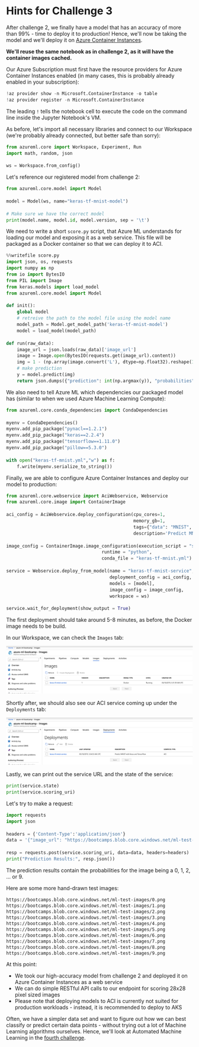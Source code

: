 # Hints for Challenge 3

After challenge 2, we finally have a model that has an accuracy of more than 99% - time to deploy it to production!
Hence, we'll now be taking the model and we'll deploy it on [Azure Container Instances](https://azure.microsoft.com/en-us/services/container-instances/).

**We'll reuse the same notebook as in challenge 2, as it will have the container images cached.**

Our Azure Subscription must first have the resource providers for Azure Container Instances enabled (in many cases, this is probably already enabled in your subscription):

```python
!az provider show -n Microsoft.ContainerInstance -o table
!az provider register -n Microsoft.ContainerInstance
```

The leading `!` tells the notebook cell to execute the code on the command line inside the Jupyter Notebook's VM.

As before, let's import all necessary libraries and connect to our Workspace (we're probably already connected, but better safe than sorry):

```python
from azureml.core import Workspace, Experiment, Run
import math, random, json

ws = Workspace.from_config()
```

Let's reference our registered model from challenge 2:

```python
from azureml.core.model import Model

model = Model(ws, name="keras-tf-mnist-model")

# Make sure we have the correct model
print(model.name, model.id, model.version, sep = '\t')
```

We need to write a short `score.py` script, that Azure ML understands for loading our model and exposing it as a web service. This file will be packaged as a Docker container so that we can deploy it to ACI.

```python
%%writefile score.py
import json, os, requests
import numpy as np
from io import BytesIO
from PIL import Image
from keras.models import load_model
from azureml.core.model import Model

def init():
    global model
    # retreive the path to the model file using the model name
    model_path = Model.get_model_path('keras-tf-mnist-model')
    model = load_model(model_path)

def run(raw_data):
    image_url = json.loads(raw_data)['image_url']    
    image = Image.open(BytesIO(requests.get(image_url).content))
    img = 1 - (np.array(image.convert('L'), dtype=np.float32).reshape(1, 28, 28, 1) / 255.0)
    # make prediction
    y = model.predict(img)
    return json.dumps({"prediction": int(np.argmax(y)), "probabilities": y.tolist()})
```

We also need to tell Azure ML which dependencies our packaged model has (similar to when we used Azure Machine Learning Compute):

```python
from azureml.core.conda_dependencies import CondaDependencies 

myenv = CondaDependencies()
myenv.add_pip_package("pynacl==1.2.1")
myenv.add_pip_package("keras==2.2.4")
myenv.add_pip_package("tensorflow==1.11.0")
myenv.add_pip_package("pillow==5.3.0")

with open("keras-tf-mnist.yml","w") as f:
    f.write(myenv.serialize_to_string())
```

Finally, we are able to configure Azure Container Instances and deploy our model to production:

```python
from azureml.core.webservice import AciWebservice, Webservice
from azureml.core.image import ContainerImage

aci_config = AciWebservice.deploy_configuration(cpu_cores=1, 
                                                memory_gb=1, 
                                                tags={"data": "MNIST",  "method" : "keras-tf"}, 
                                                description='Predict MNIST with Keras and TensorFlow')

image_config = ContainerImage.image_configuration(execution_script = "score.py", 
                                    runtime = "python", 
                                    conda_file = "keras-tf-mnist.yml")

service = Webservice.deploy_from_model(name = "keras-tf-mnist-service",
                                       deployment_config = aci_config,
                                       models = [model],
                                       image_config = image_config,
                                       workspace = ws)

service.wait_for_deployment(show_output = True)
```

The first deployment should take around 5-8 minutes, as before, the Docker image needs to be build.

In our Workspace, we can check the `Images` tab:

![alt text](../images/03-docker_creating.png "Our production image is being created")

Shortly after, we should also see our ACI service coming up under the `Deployments` tab:

![alt text](../images/03-aci_creating.png "Our ACI service is starting")

Lastly, we can print out the service URL and the state of the service:

```python
print(service.state)
print(service.scoring_uri)
```

Let's try to make a request:

```python
import requests
import json

headers = {'Content-Type':'application/json'}
data = '{"image_url": "https://bootcamps.blob.core.windows.net/ml-test-images/4.png"}'

resp = requests.post(service.scoring_uri, data=data, headers=headers)
print("Prediction Results:", resp.json())
```

The prediction results contain the probabilities for the image being a 0, 1, 2, ... or 9.

Here are some more hand-drawn test images:

```
https://bootcamps.blob.core.windows.net/ml-test-images/0.png
https://bootcamps.blob.core.windows.net/ml-test-images/1.png
https://bootcamps.blob.core.windows.net/ml-test-images/2.png
https://bootcamps.blob.core.windows.net/ml-test-images/3.png
https://bootcamps.blob.core.windows.net/ml-test-images/4.png
https://bootcamps.blob.core.windows.net/ml-test-images/5.png
https://bootcamps.blob.core.windows.net/ml-test-images/6.png
https://bootcamps.blob.core.windows.net/ml-test-images/7.png
https://bootcamps.blob.core.windows.net/ml-test-images/8.png
https://bootcamps.blob.core.windows.net/ml-test-images/9.png
```

At this point:

* We took our high-accuracy model from challenge 2 and deployed it on Azure Container Instances as a web service
* We can do simple RESTful API calls to our endpoint for scoring 28x28 pixel sized images
* Please note that deploying models to ACI is currently not suited for production workloads - instead, it is recommended to deploy to AKS

Often, we have a simpler data set and want to figure out how we can best classify or predict certain data points - without trying out a lot of Machine Learning algorithms ourselves. Hence, we'll look at Automated Machine Learning in the [fourth challenge](challenge_04.md).
